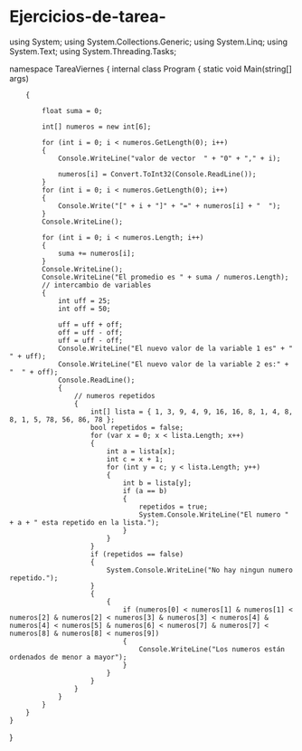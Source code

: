 # Ejercicios-de-tarea-
using System;
using System.Collections.Generic;
using System.Linq;
using System.Text;
using System.Threading.Tasks;

namespace TareaViernes
{
    internal class Program
    {
        static void Main(string[] args)

        {

            float suma = 0;

            int[] numeros = new int[6];

            for (int i = 0; i < numeros.GetLength(0); i++)
            {
                Console.WriteLine("valor de vector  " + "0" + "," + i);

                numeros[i] = Convert.ToInt32(Console.ReadLine());
            }
            for (int i = 0; i < numeros.GetLength(0); i++)
            {
                Console.Write("[" + i + "]" + "=" + numeros[i] + "  ");
            }
            Console.WriteLine();

            for (int i = 0; i < numeros.Length; i++)
            {
                suma += numeros[i];
            }
            Console.WriteLine();
            Console.WriteLine("El promedio es " + suma / numeros.Length);
            // intercambio de variables
            {
                int uff = 25;
                int off = 50;

                uff = uff + off;
                off = uff - off;
                uff = uff - off;
                Console.WriteLine("El nuevo valor de la variable 1 es" + "  " + uff);
                Console.WriteLine("El nuevo valor de la variable 2 es:" + "  " + off);
                Console.ReadLine();
                {
                    // numeros repetidos 
                    {
                        int[] lista = { 1, 3, 9, 4, 9, 16, 16, 8, 1, 4, 8, 8, 1, 5, 78, 56, 86, 78 };
                        bool repetidos = false;
                        for (var x = 0; x < lista.Length; x++)
                        {
                            int a = lista[x];
                            int c = x + 1;
                            for (int y = c; y < lista.Length; y++)
                            {
                                int b = lista[y];
                                if (a == b)
                                {
                                    repetidos = true;
                                    System.Console.WriteLine("El numero " + a + " esta repetido en la lista.");
                                }
                            }
                        }
                        if (repetidos == false)
                        {
                            System.Console.WriteLine("No hay ningun numero repetido.");
                        }
                        {
                            {
                                if (numeros[0] < numeros[1] & numeros[1] < numeros[2] & numeros[2] < numeros[3] & numeros[3] < numeros[4] & numeros[4] < numeros[5] & numeros[6] < numeros[7] & numeros[7] < numeros[8] & numeros[8] < numeros[9])
                                {
                                    Console.WriteLine("Los numeros están ordenados de menor a mayor");
                                }
                            }
                        }
                    }
                }
            }
        }
    }
}
